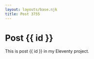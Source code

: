 ```yaml
---
layout: layouts/base.njk
title: Post 3755
---
```


# Post {{ id }}

This is post {{ id }} in my Eleventy project.
